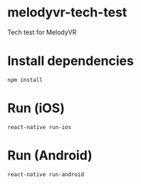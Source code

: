 # melodyvr-tech-test
Tech test for MelodyVR

# Install dependencies

```
npm install
```

# Run (iOS)

```
react-native run-ios
```

# Run (Android)

```
react-native run-android
```
